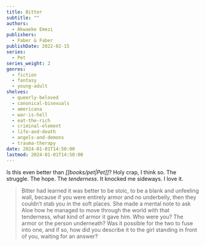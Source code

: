 ```yaml
---
title: Bitter
subtitle: ""
authors:
  - Akwaeke Emezi
publishers:
  - Faber & Faber
publishDate: 2022-02-15
series:
  - Pet
series_weight: 2
genres:
  - fiction
  - fantasy
  - young-adult
shelves:
  - queerly-beloved
  - canonical-bisexuals
  - americana
  - war-is-hell
  - eat-the-rich
  - criminal-element
  - life-and-death
  - angels-and-demons
  - trauma-therapy
date: 2024-01-01T14:50:00
lastmod: 2024-01-01T14:50:00
---
```

Is this even better than *[[books/pet|Pet]]*? Holy crap, I think so. The struggle. The hope. The _tenderness_. It knocked me sideways. I love it.  
  

> Bitter had learned it was better to be stoic, to be a blank and unfeeling wall, because if you were entirely armor and no underbelly, then they couldn’t stab you in the soft places. She made a mental note to ask Aloe how he managed to move through the world with that tenderness, what kind of armor it gave him. Who were you? The armor or the person underneath? Was it possible for the two to fuse into one, and if so, how did you describe it to the girl standing in front of you, waiting for an answer?
